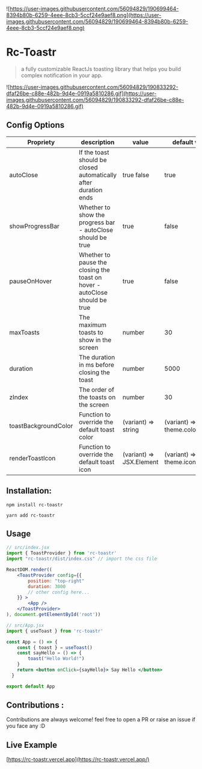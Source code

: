 ![https://user-images.githubusercontent.com/56094829/190699464-8394b80b-6259-4eee-8cb3-5ccf24e9aef8.png](https://user-images.githubusercontent.com/56094829/190699464-8394b80b-6259-4eee-8cb3-5ccf24e9aef8.png)
# Rc-Toastr

> a fully customizable ReactJs toasting library that helps you build complex notification in your app.
> 

![https://user-images.githubusercontent.com/56094829/190833292-dfaf26be-c88e-482b-9d4e-0919a5810286.gif](https://user-images.githubusercontent.com/56094829/190833292-dfaf26be-c88e-482b-9d4e-0919a5810286.gif)

## Config Options

| Propriety | description | value | default value |
| --- | --- | --- | --- |
| autoClose | If the toast should be closed automatically after duration ends | true false | true  |
| showProgressBar | Whether to show the progress bar - autoClose should be true | true | false | true |
| pauseOnHover | Whether to pause the closing the toast on hover - autoClose should be true | true | false | true  |
| maxToasts | The maximum toasts to show in the screen | number | 30 |
| duration | The duration in ms before closing the toast | number | 5000 |
| zIndex | The order of the toasts on the screen | number | 30 |
| toastBackgroundColor | Function to override the default toast color | (variant) ⇒ string  | (variant) => theme.colors[type] |
| renderToastIcon | Function to override the default toast icon | (variant) ⇒ JSX.Element  | (variant) => theme.icons[type] |

## Installation:

```visual-basic
npm install rc-toastr
```

```visual-basic
yarn add rc-toastr
```

## Usage

```jsx
// src/index.jsx
import { ToastProvider } from 'rc-toastr'
import "rc-toastr/dist/index.css" // import the css file

ReactDOM.render((
    <ToastProvider config={{
        position: "top-right"
        duration: 3000
        // other config here...
    }} >
        <App />
    </ToastProvider>
), document.getElementById('root'))
```

```jsx
// src/App.jsx
import { useToast } from 'rc-toastr'

const App = () => {
    const { toast } = useToast()
    const sayHello = () => {
        toast("Hello World!")
    }
    return <button onClick={sayHello}> Say Hello </button>
  }

export default App
```

## Contributions :

Contributions are always welcome!
feel free to open a PR or raise an issue if you face any :D

## Live Example

[https://rc-toastr.vercel.app](https://rc-toastr.vercel.app/)